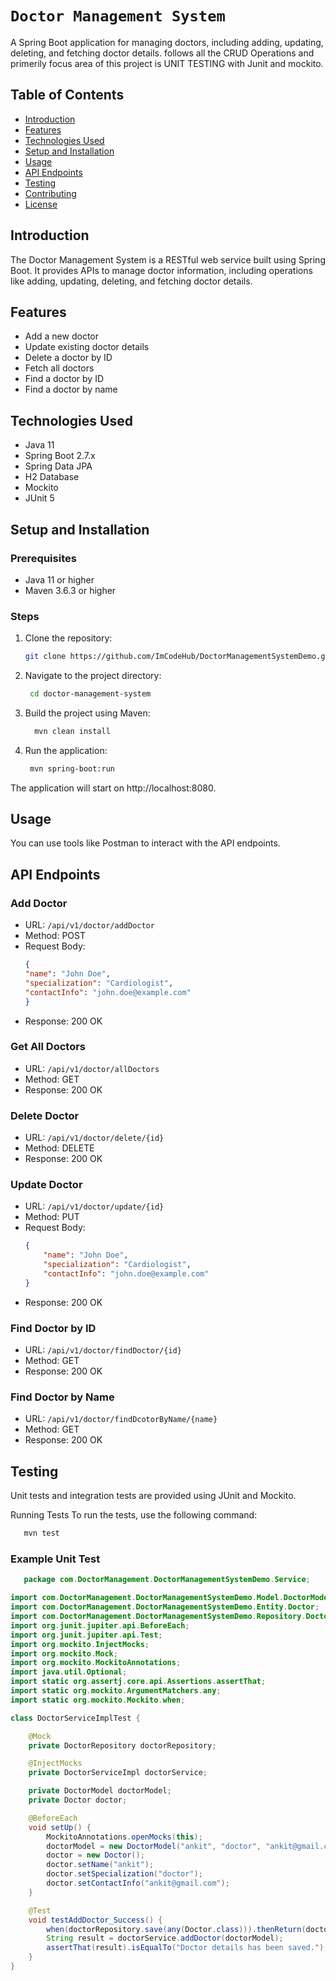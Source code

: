 # `Doctor Management System`

A Spring Boot application for managing doctors, including adding, updating, deleting, and fetching doctor details. follows all the CRUD Operations and primerily focus area of this project is UNIT TESTING with Junit and mockito.

## Table of Contents

- [Introduction](#introduction)
- [Features](#features)
- [Technologies Used](#technologies-used)
- [Setup and Installation](#setup-and-installation)
- [Usage](#usage)
- [API Endpoints](#api-endpoints)
- [Testing](#testing)
- [Contributing](#contributing)
- [License](#license)

## Introduction

The Doctor Management System is a RESTful web service built using Spring Boot. It provides APIs to manage doctor information, including operations like adding, updating, deleting, and fetching doctor details.

## Features

- Add a new doctor
- Update existing doctor details
- Delete a doctor by ID
- Fetch all doctors
- Find a doctor by ID
- Find a doctor by name

## Technologies Used

- Java 11
- Spring Boot 2.7.x
- Spring Data JPA
- H2 Database
- Mockito
- JUnit 5

## Setup and Installation

### Prerequisites

- Java 11 or higher
- Maven 3.6.3 or higher

### Steps

1. Clone the repository:
   ```bash
   git clone https://github.com/ImCodeHub/DoctorManagementSystemDemo.git
   
2. Navigate to the project directory:
   ```bash
    cd doctor-management-system
3. Build the project using Maven:
   ```bash
     mvn clean install
4. Run the application:
   ```bash
    mvn spring-boot:run

The application will start on http://localhost:8080.

## Usage
You can use tools like Postman to interact with the API endpoints.

## API Endpoints
### Add Doctor
  - URL: `/api/v1/doctor/addDoctor`
  - Method: POST
  - Request Body:
    ```json
    {
    "name": "John Doe",
    "specialization": "Cardiologist",
    "contactInfo": "john.doe@example.com"
    }
  - Response: 200 OK
    
### Get All Doctors
- URL: `/api/v1/doctor/allDoctors`
- Method: GET
- Response: 200 OK
  
### Delete Doctor
- URL: `/api/v1/doctor/delete/{id}`
- Method: DELETE
- Response: 200 OK

### Update Doctor
- URL: `/api/v1/doctor/update/{id}`
- Method: PUT
- Request Body:
   ```json
   {
       "name": "John Doe",
       "specialization": "Cardiologist",
       "contactInfo": "john.doe@example.com"
   }
- Response: 200 OK
  
### Find Doctor by ID
- URL: `/api/v1/doctor/findDoctor/{id}`
- Method: GET
- Response: 200 OK

### Find Doctor by Name
- URL: `/api/v1/doctor/findDcotorByName/{name}`
- Method: GET
- Response: 200 OK
  
## Testing
Unit tests and integration tests are provided using JUnit and Mockito.

Running Tests
To run the tests, use the following command:
   ```bash
      mvn test
```

### Example Unit Test
```java
   package com.DoctorManagement.DoctorManagementSystemDemo.Service;

import com.DoctorManagement.DoctorManagementSystemDemo.Model.DoctorModel;
import com.DoctorManagement.DoctorManagementSystemDemo.Entity.Doctor;
import com.DoctorManagement.DoctorManagementSystemDemo.Repository.DoctorRepository;
import org.junit.jupiter.api.BeforeEach;
import org.junit.jupiter.api.Test;
import org.mockito.InjectMocks;
import org.mockito.Mock;
import org.mockito.MockitoAnnotations;
import java.util.Optional;
import static org.assertj.core.api.Assertions.assertThat;
import static org.mockito.ArgumentMatchers.any;
import static org.mockito.Mockito.when;

class DoctorServiceImplTest {

    @Mock
    private DoctorRepository doctorRepository;

    @InjectMocks
    private DoctorServiceImpl doctorService;

    private DoctorModel doctorModel;
    private Doctor doctor;

    @BeforeEach
    void setUp() {
        MockitoAnnotations.openMocks(this);
        doctorModel = new DoctorModel("ankit", "doctor", "ankit@gmail.com");
        doctor = new Doctor();
        doctor.setName("ankit");
        doctor.setSpecialization("doctor");
        doctor.setContactInfo("ankit@gmail.com");
    }

    @Test
    void testAddDoctor_Success() {
        when(doctorRepository.save(any(Doctor.class))).thenReturn(doctor);
        String result = doctorService.addDoctor(doctorModel);
        assertThat(result).isEqualTo("Doctor details has been saved.");
    }
}


